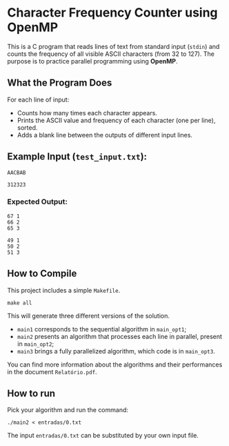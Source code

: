 # Character Frequency Counter using OpenMP

This is a C program that reads lines of text from standard input (`stdin`) and counts the frequency of all visible ASCII characters (from 32 to 127). The purpose is to practice parallel programming using **OpenMP**.

## What the Program Does

For each line of input:
- Counts how many times each character appears.
- Prints the ASCII value and frequency of each character (one per line), sorted.
- Adds a blank line between the outputs of different input lines.

## Example Input (`test_input.txt`):

````
AACBAB

312323
````

### Expected Output:

````
67 1
66 2
65 3

49 1
50 2
51 3
````

## How to Compile

This project includes a simple `Makefile`.

````
make all
````

This will generate three different versions of the solution.
- `main1` corresponds to the sequential algorithm in `main_opt1`;
- `main2` presents an algorithm that processes each line in parallel, present in `main_opt2`;
- `main3` brings a fully parallelized algorithm, which code is in `main_opt3`.

You can find more information about the algorithms and their performances in the document `Relatório.pdf`.

## How to run

Pick your algorithm and run the command:

```
./main2 < entradas/0.txt
```

The input `entradas/0.txt` can be substituted by your own input file.